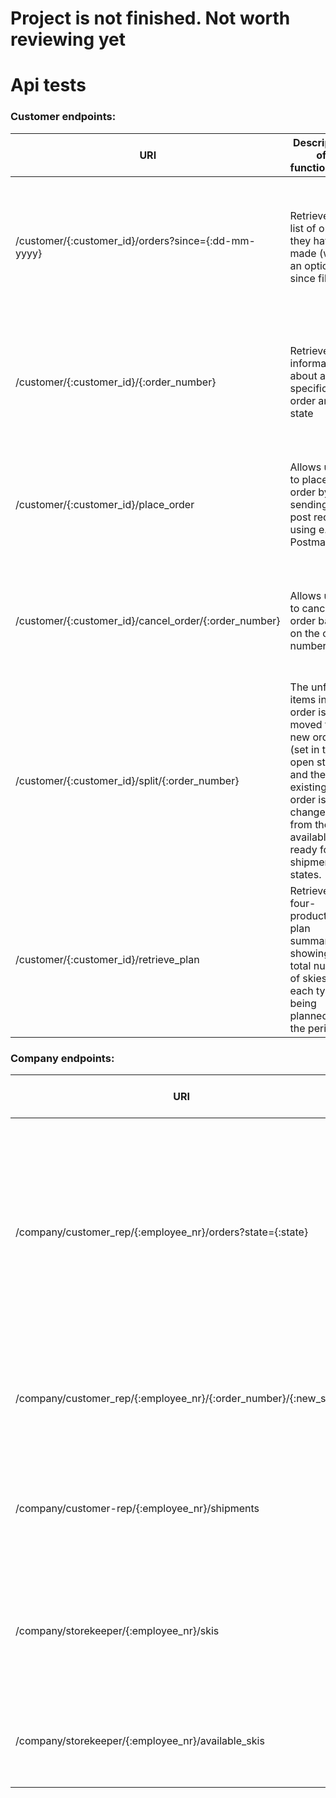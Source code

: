 # Project is not finished. Not worth reviewing yet

# Api tests

### Customer endpoints:
| URI | Description of functionality | Purpose of test | Responsible | Time of implementation |
|-----|-------------|---------------|------------------------------|------------------------------------|
|/customer/{:customer_id}/orders?since={:dd-mm-yyyy} | Retrieve a list of orders they have made (with an optional since filter) |Test that all orders made by the right customer is listed and that the correct ones are showcased using the filter.  |  Sander Fuhr| While developing the specified endpoint |
|/customer/{:customer_id}/{:order_number} | Retrieve information about a specific order and its state | Test that the right order matched with the right customer displays the correct information about an order. | Alexander Eckhoff Larsen | While developing the specified endpoint |
|/customer/{:customer_id}/place_order  | Allows user to place an order by sending a post request using e.g Postman.| Test that a user is able to place an order by sending a body consisting of order information.| Markus Zakarias Strømseth| While developing the specified endpoint|
|/customer/{:customer_id}/cancel_order/{:order_number} | Allows user to cancel an order based on the order number | Test that only the authorized user is able to cancel the right order. It should then update its state. | Sander Fuhr | While developing the specified endpoint|
|/customer/{:customer_id}/split/{:order_number} |The unfilled items in the order is moved to a new order (set in the open state), and the existing order is changed from the skis available to ready for shipment states. | Test that the order is being split appropriately and that the right states are set. | Alexander Eckhoff Larsen | While developing the specified endpoint |
|/customer/{:customer_id}/retrieve_plan | Retrieve a four-production plan summary showing the total number of skies of each type being planned for the period | Test that the correct plan with correct information is being showcased. | Markus Zakarias Strømseth | While developing the specified endpoint|

### Company endpoints:

| URI | Description of functionality | Purpose of test | Responsible | Time of implementation |
|-----|-------------|---------------|------------------------------|------------------------------------|
|/company/customer_rep/{:employee_nr}/orders?state={:state} | Retrieve a list of orders based state. Without the flag all orders will be showcased. |Test that the appropriate orders will be displayed. This includes that the orders are in the specified state and that they truly belong to the specified customer rep.  |  Sander Fuhr| While developing the specified endpoint |
|/company/customer_rep/{:employee_nr}/{:order_number}/{:new_state} | Changes a state of an order from the current one to the new specified in the url. | Test that the order gets assigned its new state and that only legal states goes through | Alexander Eckhoff Larsen | While developing the specified endpoint|
|/company/customer-rep/{:employee_nr}/shipments | Create a shipment request when an order has been filled. Post request through postman. | Test that shipments gets created and that only orders ready for shipping can be filled in.| Markus Zakarias Strømseth |  While developing the specified endpoint |
|/company/storekeeper/{:employee_nr}/skis | Adding information about newly produced skis as they have passed quality control through Post request. | Test that skis are successfully placed in the database with the correct information. | Sander Fuhr | While developing the specified endpoint |
|/company/storekeeper/{:employee_nr}/available_skis | Retrieving orders in the "available skis" state. | Test that the appropriate orders are being retrieved with the right states. | Alexander Eckhoff Larsen | While developing the sepcified endpoint |
